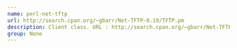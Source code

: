 ```yaml
---
name: perl-net-tftp
url: http://search.cpan.org/~gbarr/Net-TFTP-0.19/TFTP.pm
description: Client class. URL : http://search.cpan.org/~gbarr/Net-TFTP-0.19/TFTP.pm Groups : None
group: None
---
```

